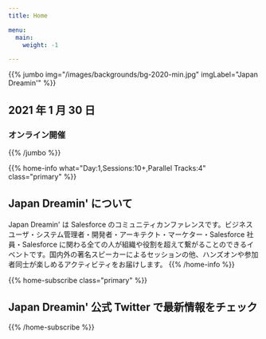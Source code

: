 ```yaml
---
title: Home

menu:
  main:
    weight: -1

---
```


{{% jumbo img="/images/backgrounds/bg-2020-min.jpg" imgLabel="Japan Dreamin'" %}}

## 2021 年 1 月 30 日
### オンライン開催

<!--
<a class="btn primary btn-lg" href="CALL_FOR_SPEAKERS_URL">
    <svg class="icon icon-cfp"><use xlink:href="#cfp"></use></svg>Submit a presentation
</a>
-->

{{% /jumbo %}}


{{% home-info what="Day:1,Sessions:10+,Parallel Tracks:4" class="primary" %}}
## Japan Dreamin' について

Japan Dreamin' は Salesforce のコミュニティカンファレンスです。ビジネスユーザ・システム管理者・開発者・アーキテクト・マーケター・Salesforce 社員・Salesforce に関わる全ての人が組織や役割を超えて繋がることのできるイベントです。国内外の著名スピーカーによるセッションの他、ハンズオンや参加者同士が楽しめるアクティビティをお届けします。
{{% /home-info %}}

<!-- ... -->

{{% home-subscribe  class="primary" %}}

## Japan Dreamin' 公式 Twitter で最新情報をチェック

{{% /home-subscribe %}}

<!-- ... -->
